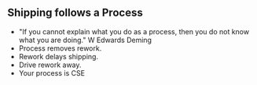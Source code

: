 ## Shipping follows a Process

- "If you cannot explain what you do as a process, then you do not know what you are doing." W Edwards Deming
- Process removes rework.
- Rework delays shipping.
- Drive rework away.
- Your process is CSE 
